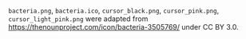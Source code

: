 `bacteria.png`, `bacteria.ico`, `cursor_black.png`, `cursor_pink.png`, `cursor_light_pink.png` were adapted from https://thenounproject.com/icon/bacteria-3505769/ under CC BY 3.0.
